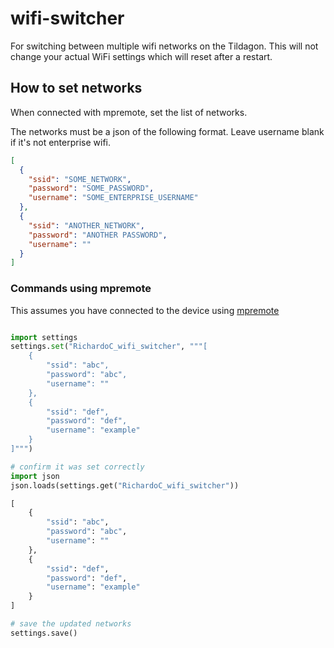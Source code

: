 # wifi-switcher

For switching between multiple wifi networks on the Tildagon. This will not change your actual WiFi settings which will reset after a restart.

## How to set networks

When connected with mpremote, set the list of networks.

The networks must be a json of the following format. Leave username blank if it's not enterprise wifi.

```json
[
  {
    "ssid": "SOME_NETWORK",
    "password": "SOME_PASSWORD",
    "username": "SOME_ENTERPRISE_USERNAME"
  },
  {
    "ssid": "ANOTHER_NETWORK",
    "password": "ANOTHER PASSWORD",
    "username": ""
  }
]
```

### Commands using mpremote

This assumes you have connected to the device using [mpremote](https://tildagon.badge.emfcamp.org/using-the-badge/connect-to-wifi/#option-4-use-mpremote-to-edit-the-settings-file)

```python

import settings
settings.set("RichardoC_wifi_switcher", """[
    {
        "ssid": "abc",
        "password": "abc",
        "username": ""
    },
    {
        "ssid": "def",
        "password": "def",
        "username": "example"
    }
]""")

# confirm it was set correctly
import json
json.loads(settings.get("RichardoC_wifi_switcher"))

[
    {
        "ssid": "abc",
        "password": "abc",
        "username": ""
    },
    {
        "ssid": "def",
        "password": "def",
        "username": "example"
    }
]

# save the updated networks
settings.save()

```
